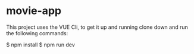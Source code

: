 # movie-app

This project uses the VUE Cli, to get it up and running clone down and run the following commands:

$ npm install
$ npm run dev
